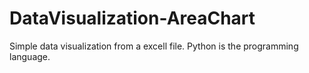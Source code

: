 # DataVisualization-AreaChart
Simple data visualization from a excell file. Python is the programming language.
